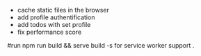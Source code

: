 - cache static files in the browser
- add profile authentification
- add todos with set profile 
- fix performance score 

#run npm run build && serve build -s for service worker support .
